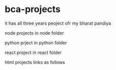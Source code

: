 # bca-projects
it has all three years peoject ofr my bharat pandiya


node projects in node folder

python prject in python folder


react project in react folder


html projects links as follows

